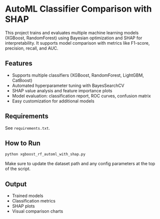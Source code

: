 # AutoML Classifier Comparison with SHAP

This project trains and evaluates multiple machine learning models (XGBoost, RandomForest) using Bayesian optimization and SHAP for interpretability. It supports model comparison with metrics like F1-score, precision, recall, and AUC.

## Features

- Supports multiple classifiers (XGBoost, RandomForest, LightGBM, CatBoost)
- Automated hyperparameter tuning with BayesSearchCV
- SHAP value analysis and feature importance plots
- Model evaluation: classification report, ROC curves, confusion matrix
- Easy customization for additional models

## Requirements

See `requirements.txt`.

## How to Run

```bash
python xgboost_rf_automl_with_shap.py
```

Make sure to update the dataset path and any config parameters at the top of the script.

## Output

- Trained models
- Classification metrics
- SHAP plots
- Visual comparison charts
